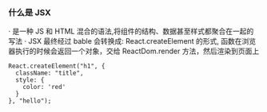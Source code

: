 ### 什么是 JSX

· 是一种 JS 和 HTML 混合的语法,将组件的结构、数据甚至样式都聚合在一起的写法
· JSX 最终经过 bable 会转换成: React.createElement 的形式, 函数在浏览器执行的时候会返回一个对象，交给 ReactDom.render 方法，然后渲染到页面上

```
React.createElement("h1", {
  className: "title",
  style: {
    color: 'red'
  }
}, "hello");
```
